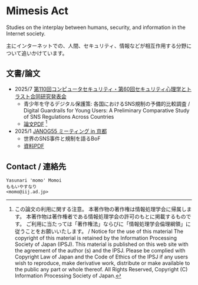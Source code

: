 # Mimesis Act

Studies on the interplay between humans, security, and information in the Internet society.

主にインターネットでの、人間、セキュリティ、情報などが相互作用する分野について追いかけています。

## 文書/論文

- 2025/7 [第110回コンピュータセキュリティ・第60回セキュリティ心理学とトラスト合同研究発表会](https://www.ipsj.or.jp/kenkyukai/event/csec110spt60.html)
  - 青少年を守るデジタル保護策: 各国におけるSNS規制の予備的比較調査 / Digital Guardrails for Young Users: A Preliminary Comparative Study of SNS Regulations Across Countries
  - [論文PDF](sns-reg-2025.pdf) [^c_ipsj]
- 2025/1 [JANOG55 ミーティング in 京都](https://www.janog.gr.jp/meeting/janog55/)
  - 世界のSNS事件と規制を語るBoF
  - [資料PDF](sns-law-bof-2025.pdf)

## Contact / 連絡先

```Text
Yasunari 'momo' Momoi
ももいやすなり
<momo@iij.ad.jp>
```

[^c_ipsj]: この論文の利用に関する注意。
  本著作物の著作権は情報処理学会に帰属します。
  本著作物は著作権者である情報処理学会の許可のもとに掲載するものです。
  ご利用に当たっては「著作権法」ならびに「情報処理学会倫理綱領」に従うことをお願いいたします。
  /
  Notice for the use of this material The copyright of this material is retained by the Information Processing Society of Japan (IPSJ).
  This material is published on this web site with the agreement of the author (s) and the IPSJ.
  Please be complied with Copyright Law of Japan and the Code of Ethics of the IPSJ if any users wish to reproduce, make derivative work, distribute or make available to the public any part or whole thereof.
  All Rights Reserved, Copyright (C) Information Processing Society of Japan.

